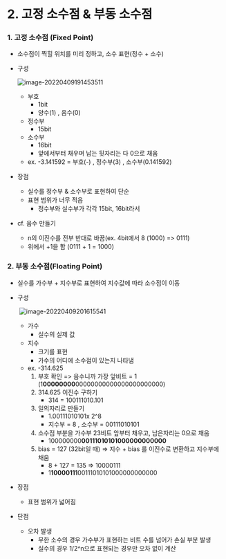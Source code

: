 # 2. 고정 소수점 & 부동 소수점



### 1. 고정 소수점 (Fixed Point)

* 소수점이 찍힐 위치를 미리 정하고, 소수 표현(정수 + 소수)

* 구성

  ![image-20220409191453511](C:\Users\angly\AppData\Roaming\Typora\typora-user-images\image-20220409191453511.png)

  * 부호 
    * 1bit
    * 양수(1) , 음수(0)
  * 정수부 
    * 15bit
  * 소수부 
    * 16bit
    * 앞에서부터 채우며 남는 뒷자리는 다 0으로 채움
  * ex. -3.141592 = 부호(-) , 정수부(3) , 소수부(0.141592)

* 장점

  * 실수를 정수부 & 소수부로 표현하여 단순
  * 표현 범위가 너무 적음
    * 정수부와 실수부가 각각 15bit, 16bit라서

* cf. 음수 만들기

  * n의 이진수를 전부 반대로 바꿈(ex. 4bit에서 8 (1000) => 0111)
  * 위에서 +1을 함 (0111 + 1 = 1000)



### 2. 부동 소수점(Floating Point)

* 실수를 가수부 + 지수부로 표현하여 지수값에 따라 소수점이 이동

* 구성

  ​	![image-20220409201615541](C:\Users\angly\AppData\Roaming\Typora\typora-user-images\image-20220409201615541.png)

  * 가수 
    * 실수의 실제 값 
  * 지수
    * 크기를 표현
    * 가수의 어디에 소수점이 있는지 나타냄
  * ex. -314.625
    1. 부호 확인 => 음수니까 가장 앞비트 = 1 (1**00000000**00000000000000000000000)
    2. 314.625 이진수 구하기
       - 314 = 100111010.101
    3. 일의자리로 만들기
       - 1.00111010101x 2^8
       - 지수부 = 8 ,  소수부 = 00111010101 
    4. 소수점 부분을 가수부 23비트 앞부터 채우고, 남은자리는 0으로 채움
       * 100000000**00111010101000000000000**
    5. bias = 127 (32bit일 때) => 지수 + bias 를 이진수로 변환하고 지수부에 채움
       * 8 + 127 = 135 => 10000111
       * 1**10000111**00111010101000000000000

* 장점

  * 표현 범위가 넓어짐

* 단점

  * 오차 발생
    * 무한 소수의 경우 가수부가 표현하는 비트 수를 넘어가 손실 부분 발생
    * 실수의 경우 1/2^n으로 표현되는 경우만 오차 없이 계산